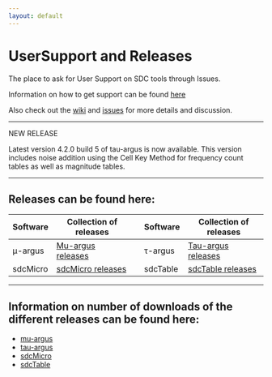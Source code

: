 ```yaml
---
layout: default
---
```

# UserSupport and Releases
The place to ask for User Support on SDC tools through Issues.

Information on how to get support can be found [here](https://github.com/sdcTools/UserSupport/wiki/Getting-Support)

Also check out the [wiki](https://github.com/sdcTools/UserSupport/wiki) and [issues](https://github.com/sdcTools/UserSupport/issues) for more details and discussion.

* * *
NEW RELEASE

Latest version 4.2.0 build 5 of tau-argus is now available. This version includes noise addition using the Cell Key Method for frequency count tables as well as magnitude tables.
* * *

## Releases can be found here:

| Software | Collection of releases |    | Software | Collection of releases |
| --- | --- | --- | --- | --- | 
| &mu;-argus | [Mu-argus releases](https://github.com/sdcTools/muargus/releases) | | &tau;-argus | [Tau-argus releases](https://github.com/sdcTools/tauargus/releases) |
| sdcMicro | [sdcMicro releases](https://github.com/sdcTools/sdcMicro/releases) | | sdcTable | [sdcTable releases](https://github.com/sdcTools/sdcTable/releases) |

* * *

## Information on number of downloads of the different releases can be found here:

* [mu-argus](muargusreleases.html)
* [tau-argus](tauargusreleases.html)
* [sdcMicro](sdcmicroreleases.html)
* [sdcTable](sdctablereleases.html)
